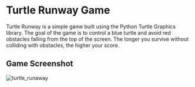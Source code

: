 # Turtle Runway Game

Turtle Runway is a simple game built using the Python Turtle Graphics library. The goal of the game is to control a blue turtle and avoid red obstacles falling from the top of the screen. The longer you survive without colliding with obstacles, the higher your score.

##  Game Screenshot
![turtle_runaway](https://github.com/farruhdev/farruhdev/assets/115518263/bb797cbd-ed53-4d2d-a3d1-0f576a908118)
